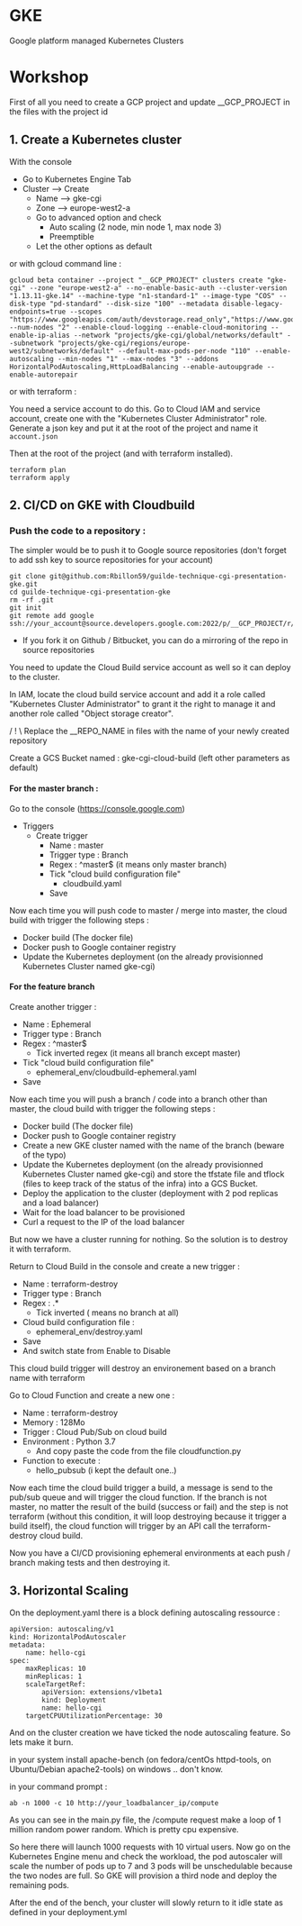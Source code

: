 # GKE
Google platform managed Kubernetes Clusters


# Workshop

First of all you need to create a GCP project and update __GCP_PROJECT in the files with the project id

## 1. Create a Kubernetes cluster

With the console
 - Go to Kubernetes Engine Tab
 - Cluster --> Create
	 - Name -->  gke-cgi
	 - Zone --> europe-west2-a
	 - Go to advanced option and check
		 - Auto scaling (2 node, min node 1, max node 3)
		 - Preemptible
	- Let the other options as default

or with gcloud command line :

    gcloud beta container --project "__GCP_PROJECT" clusters create "gke-cgi" --zone "europe-west2-a" --no-enable-basic-auth --cluster-version "1.13.11-gke.14" --machine-type "n1-standard-1" --image-type "COS" --disk-type "pd-standard" --disk-size "100" --metadata disable-legacy-endpoints=true --scopes "https://www.googleapis.com/auth/devstorage.read_only","https://www.googleapis.com/auth/logging.write","https://www.googleapis.com/auth/monitoring","https://www.googleapis.com/auth/servicecontrol","https://www.googleapis.com/auth/service.management.readonly","https://www.googleapis.com/auth/trace.append" --num-nodes "2" --enable-cloud-logging --enable-cloud-monitoring --enable-ip-alias --network "projects/gke-cgi/global/networks/default" --subnetwork "projects/gke-cgi/regions/europe-west2/subnetworks/default" --default-max-pods-per-node "110" --enable-autoscaling --min-nodes "1" --max-nodes "3" --addons HorizontalPodAutoscaling,HttpLoadBalancing --enable-autoupgrade --enable-autorepair

or with terraform :

You need a service account to do this. Go to Cloud IAM and service account, create one with the "Kubernetes Cluster Administrator" role. Generate
a json key and put it at the root of the project and name it `account.json`

Then at the root of the project (and with terraform installed). 

    terraform plan
    terraform apply


## 2. CI/CD on GKE with Cloudbuild

### Push the code to a repository :

The simpler would be to push it to Google source repositories (don't forget to add ssh key to source repositories for your account)

    git clone git@github.com:Rbillon59/guilde-technique-cgi-presentation-gke.git
    cd guilde-technique-cgi-presentation-gke
    rm -rf .git
    git init
    git remote add google ssh://your_account@source.developers.google.com:2022/p/__GCP_PROJECT/r/REPO_NAME

- If you fork it on Github / Bitbucket, you can do a mirroring of the repo in source repositories

You need to update the Cloud Build service account as well so it can deploy to the cluster. 

In IAM, locate the cloud build service account and add it a role called "Kubernetes Cluster Administrator" to grant it the right to manage it and another role called "Object storage creator".

/ ! \ Replace the __REPO_NAME in files with the name of your newly created repository

Create a GCS Bucket named : gke-cgi-cloud-build (left other parameters as default)

#### For the master branch :

Go to the console (https://console.google.com)
- Triggers
	- Create trigger
		- Name : master
		- Trigger type : Branch
		- Regex : ^master$ (it means only master branch)
		- Tick "cloud build configuration file"
			- cloudbuild.yaml
		- Save

Now each time you will push code to master / merge into master, the cloud build with trigger the following steps :
- Docker build (The docker file)
- Docker push to Google container registry
- Update the Kubernetes deployment (on the already provisionned Kubernetes Cluster named gke-cgi)


#### For the feature branch
Create another trigger :
- Name : Ephemeral
- Trigger type : Branch
-  Regex : ^master$
	- Tick inverted regex (it means all branch except master)
- Tick "cloud build configuration file"
	- ephemeral_env/cloudbuild-ephemeral.yaml
- Save

Now each time you will push a branch / code into a branch other than master, the cloud build with trigger the following steps :
- Docker build (The docker file)
- Docker push to Google container registry
- Create a new GKE cluster named with the name of the branch (beware of the typo)
- Update the Kubernetes deployment (on the already provisionned Kubernetes Cluster named gke-cgi) and store the tfstate file and tflock (files to keep track of the status of the infra) into a GCS Bucket.
- Deploy the application to the cluster (deployment with 2 pod replicas and a load balancer)
- Wait for the load balancer to be provisioned
- Curl a request to the IP of the load balancer

But now we have a cluster running for nothing. So the solution is to destroy it with terraform.

Return to Cloud Build in the console and create a new trigger :
- Name : terraform-destroy
- Trigger type : Branch
- Regex : .*
	- Tick inverted ( means no branch at all)
- Cloud build configuration file :
	- ephemeral_env/destroy.yaml
- Save
- And switch state from Enable to Disable

This cloud build trigger will destroy an environement based on a branch name with terraform

Go to Cloud Function and create a new one :
- Name : terraform-destroy
- Memory : 128Mo
- Trigger : Cloud Pub/Sub on cloud build
- Environment : Python 3.7
	- And copy paste the code from the file cloudfunction.py
- Function to execute : 
	- hello_pubsub (i kept the default one..)

Now each time the cloud build trigger a build, a message is send to the pub/sub queue and will trigger the cloud function. If the branch is not master, no matter the result of the build (success or fail) and the step is not terraform (without this condition, it will loop destroying because it trigger a build itself), the cloud function will trigger by an API call the terraform-destroy cloud build.

Now you have a CI/CD provisioning ephemeral environments at each push / branch making tests and then destroying it.

## 3. Horizontal Scaling

On the deployment.yaml there is a block defining autoscaling ressource :

    apiVersion: autoscaling/v1
	kind: HorizontalPodAutoscaler
	metadata:
		name: hello-cgi
	spec:
		maxReplicas: 10
		minReplicas: 1
		scaleTargetRef:
			apiVersion: extensions/v1beta1
			kind: Deployment
			name: hello-cgi
		targetCPUUtilizationPercentage: 30

And on the cluster creation we have ticked the node autoscaling feature. So lets make it burn.

in your system install apache-bench (on fedora/centOs httpd-tools, on Ubuntu/Debian apache2-tools) on windows .. don't know.

in your command prompt :

    ab -n 1000 -c 10 http://your_loadbalancer_ip/compute

As you can see in the main.py file, the /compute request make a loop of 1 million random power random. Which is pretty cpu expensive.

So here there will launch 1000 requests with 10 virtual users. Now go on the Kubernetes Engine menu and check the workload, the pod autoscaler will scale the number of pods up to 7 and 3 pods will be unschedulable because the two nodes are full. So GKE will provision a third node and deploy the remaining pods.

After the end of the bench, your cluster will slowly return to it idle state as defined in your deployment.yml
